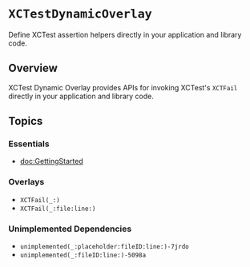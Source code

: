 # ``XCTestDynamicOverlay``

Define XCTest assertion helpers directly in your application and library code.

## Overview

XCTest Dynamic Overlay provides APIs for invoking XCTest's `XCTFail` directly in your application and library code.

## Topics

### Essentials

- <doc:GettingStarted>

### Overlays

- ``XCTFail(_:)``
- ``XCTFail(_:file:line:)``

### Unimplemented Dependencies

- ``unimplemented(_:placeholder:fileID:line:)-7jrdo``
- ``unimplemented(_:fileID:line:)-5098a``
